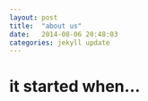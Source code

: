 ```yaml
---
layout: post
title:  "about us"
date:   2014-08-06 20:48:03
categories: jekyll update
---
```


<h1>it started when...</h1>


